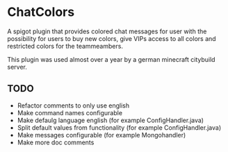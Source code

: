 # ChatColors
A spigot plugin that provides colored chat messages for user with the possibility for users to buy new colors, give VIPs access to all colors and restricted colors for the teammeambers.

This plugin was used almost over a year by a german minecraft citybuild server.

## TODO
- Refactor comments to only use english
- Make command names configurable
- Make defaulg language english (for example ConfigHandler.java)
- Split default values from functionality (for example ConfigHandler.java)
- Make messages configurable (for example Mongohandler)
- Make more doc comments
